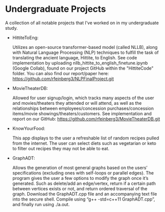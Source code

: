 # Undergraduate Projects
A collection of all notable projects that I've worked on in my undergraduate study.

* HittiteToEng:

  Utilizes an open-source transformer-based model (called NLLB), along with Natural Language Processing (NLP) techniques to fulfill the task of translating the ancient language, Hittite, to English.
  See code implementation by uploading nllb_hittite_to_english_finetune.ipynb (Google Collab), found on our project GitHub within the "HittiteCode" folder. You can also find our report/paper here:
  https://github.com/rfeinberg3/NLPFinalProject.git

* MovieTheaterDB:

  Allowed for user signup/login, which tracks many aspects of the user and movies/theaters they attended or will attend, as well as the relationships between employees/concession purchases/concession items/movie showings/theaters/customers.
  See implementation and report on our GitHub:
  https://github.com/rfeinberg3/MovieTheaterDB.git

* KnowYourFood:

  This app displays to the user a refreshable list of random recipes pulled from the internet. The user can select diets such as vegetarian or keto to filter out recipes they may not be able to eat.

* GraphADT:

  Allows the generation of most general graphs based on the users’ specifications (excluding ones with self-loops or parallel edges).
  The program gives the user a few options to modify the graph once it’s generated. Such as delete/add an edge/vertex, return if a certain path between vertices exists or not, and return ordered traversal of the graph.
  Download the GraphADT.cpp file and an accompanying text file into the secure shell. Compile using “g++ -std=c++11 GraphADT.cpp”, and finally run using ./a.out. 
  
